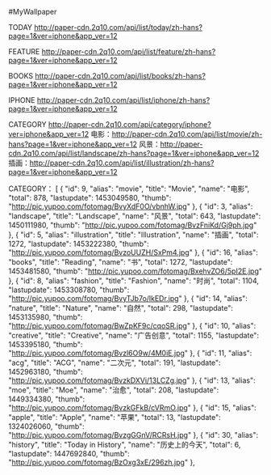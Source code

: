#MyWallpaper

TODAY
http://paper-cdn.2q10.com/api/list/today/zh-hans?page=1&ver=iphone&app_ver=12

FEATURE 
http://paper-cdn.2q10.com/api/list/feature/zh-hans?page=1&ver=iphone&app_ver=12

BOOKS
http://paper-cdn.2q10.com/api/list/books/zh-hans?page=1&ver=iphone&app_ver=12

IPHONE
http://paper-cdn.2q10.com/api/list/iphone/zh-hans?page=1&ver=iphone&app_ver=12


CATEGORY
http://paper-cdn.2q10.com/api/category/iphone?ver=iphone&app_ver=12
电影：http://paper-cdn.2q10.com/api/list/movie/zh-hans?page=1&ver=iphone&app_ver=12
风景：http://paper-cdn.2q10.com/api/list/landscape/zh-hans?page=1&ver=iphone&app_ver=12
插画：http://paper-cdn.2q10.com/api/list/illustration/zh-hans?page=1&ver=iphone&app_ver=12

CATEGORY：
[
{
"id": 9,
"alias": "movie",
"title": "Movie",
"name": "电影",
"total": 878,
"lastupdate": 1453049580,
"thumb": "http://pic.yupoo.com/fotomag/BvyXdF0O/vbnhW.jpg"
},
{
"id": 3,
"alias": "landscape",
"title": "Landscape",
"name": "风景",
"total": 643,
"lastupdate": 1450111980,
"thumb": "http://pic.yupoo.com/fotomag/BvzFniKd/Gj9ph.jpg"
},
{
"id": 5,
"alias": "illustration",
"title": "Illustration",
"name": "插画",
"total": 1272,
"lastupdate": 1453222380,
"thumb": "http://pic.yupoo.com/fotomag/BvzoUUZH/SxPm4.jpg"
},
{
"id": 16,
"alias": "books",
"title": "Reading",
"name": "书",
"total": 1272,
"lastupdate": 1453481580,
"thumb": "http://pic.yupoo.com/fotomag/BxehvZO6/5pI2E.jpg"
},
{
"id": 8,
"alias": "fashion",
"title": "Fashion",
"name": "时尚",
"total": 1104,
"lastupdate": 1453308780,
"thumb": "http://pic.yupoo.com/fotomag/BvyTJb7o/lkEDr.jpg"
},
{
"id": 14,
"alias": "nature",
"title": "Nature",
"name": "自然",
"total": 298,
"lastupdate": 1453135980,
"thumb": "http://pic.yupoo.com/fotomag/BwZpKF9c/cqoSR.jpg"
},
{
"id": 10,
"alias": "creative",
"title": "Creative",
"name": "广告创意",
"total": 1155,
"lastupdate": 1453395180,
"thumb": "http://pic.yupoo.com/fotomag/Bvzl6O9w/4M0iE.jpg"
},
{
"id": 11,
"alias": "acg",
"title": "ACG",
"name": "二次元",
"total": 191,
"lastupdate": 1452963180,
"thumb": "http://pic.yupoo.com/fotomag/BvzkDXVi/13LCZg.jpg"
},
{
"id": 13,
"alias": "moe",
"title": "Moe",
"name": "治愈",
"total": 208,
"lastupdate": 1449334380,
"thumb": "http://pic.yupoo.com/fotomag/BvzkGFkB/cVRmO.jpg"
},
{
"id": 15,
"alias": "apple",
"title": "Apple",
"name": "苹果",
"total": 13,
"lastupdate": 1324026060,
"thumb": "http://pic.yupoo.com/fotomag/BvzgGGnV/RCRsH.jpg"
},
{
"id": 30,
"alias": "history",
"title": "Today in History",
"name": "历史上的今天",
"total": 6,
"lastupdate": 1447692840,
"thumb": "http://pic.yupoo.com/fotomag/BzOxg3xE/296zh.jpg"
},